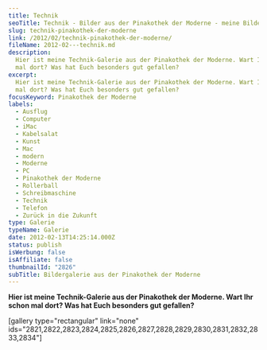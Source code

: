 ```yaml
---
title: Technik
seoTitle: Technik - Bilder aus der Pinakothek der Moderne - meine Bildergalerie
slug: technik-pinakothek-der-moderne
link: /2012/02/technik-pinakothek-der-moderne/
fileName: 2012-02---technik.md
description:
  Hier ist meine Technik-Galerie aus der Pinakothek der Moderne. Wart Ihr schon
  mal dort? Was hat Euch besonders gut gefallen?
excerpt:
  Hier ist meine Technik-Galerie aus der Pinakothek der Moderne. Wart Ihr schon
  mal dort? Was hat Euch besonders gut gefallen?
focusKeyword: Pinakothek der Moderne
labels:
  - Ausflug
  - Computer
  - iMac
  - Kabelsalat
  - Kunst
  - Mac
  - modern
  - Moderne
  - PC
  - Pinakothek der Moderne
  - Rollerball
  - Schreibmaschine
  - Technik
  - Telefon
  - Zurück in die Zukunft
type: Galerie
typeName: Galerie
date: 2012-02-13T14:25:14.000Z
status: publish
isWerbung: false
isAffiliate: false
thumbnailId: "2826"
subTitle: Bildergalerie aus der Pinakothek der Moderne
---
```


<strong>Hier ist meine Technik-Galerie aus der Pinakothek der Moderne. Wart Ihr
schon mal dort? Was hat Euch besonders gut gefallen?</strong>

[gallery type="rectangular" link="none"
ids="2821,2822,2823,2824,2825,2826,2827,2828,2829,2830,2831,2832,2833,2834"]
